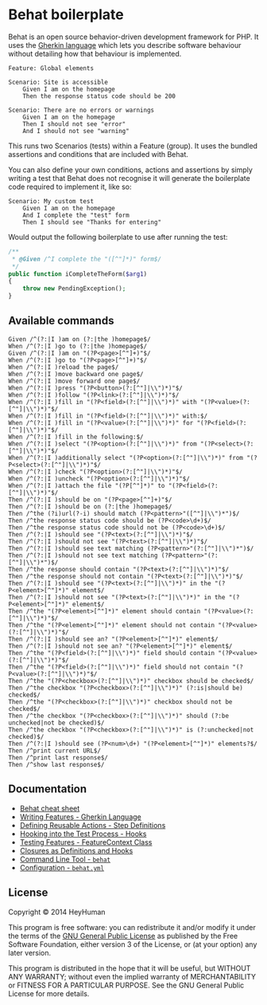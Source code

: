 # Behat boilerplate

Behat is an open source behavior-driven development framework for PHP. It uses the [Gherkin language](https://github.com/cucumber/cucumber/wiki/Gherkin) which lets you describe software behaviour without detailing how that behaviour is implemented.

```gherkin
Feature: Global elements

Scenario: Site is accessible
	Given I am on the homepage
	Then the response status code should be 200

Scenario: There are no errors or warnings
	Given I am on the homepage
	Then I should not see "error"
	And I should not see "warning"
```

This runs two Scenarios (tests) within a Feature (group). It uses the bundled assertions and conditions that are included with Behat.

You can also define your own conditions, actions and assertions by simply writing a test that Behat does not recognise it will generate the boilerplate code required to implement it, like so:

```gherkin
Scenario: My custom test
	Given I am on the homepage
	And I complete the "test" form
	Then I should see "Thanks for entering"
```

Would output the following boilerplate to use after running the test:

```php
/**
 * @Given /^I complete the "([^"]*)" form$/
 */
public function iCompleteTheForm($arg1)
{
    throw new PendingException();
}
```

## Available commands

```
Given /^(?:|I )am on (?:|the )homepage$/
When /^(?:|I )go to (?:|the )homepage$/
Given /^(?:|I )am on "(?P<page>[^"]+)"$/
When /^(?:|I )go to "(?P<page>[^"]+)"$/
When /^(?:|I )reload the page$/
When /^(?:|I )move backward one page$/
When /^(?:|I )move forward one page$/
When /^(?:|I )press "(?P<button>(?:[^"]|\\")*)"$/
When /^(?:|I )follow "(?P<link>(?:[^"]|\\")*)"$/
When /^(?:|I )fill in "(?P<field>(?:[^"]|\\")*)" with "(?P<value>(?:[^"]|\\")*)"$/
When /^(?:|I )fill in "(?P<field>(?:[^"]|\\")*)" with:$/
When /^(?:|I )fill in "(?P<value>(?:[^"]|\\")*)" for "(?P<field>(?:[^"]|\\")*)"$/
When /^(?:|I )fill in the following:$/
When /^(?:|I )select "(?P<option>(?:[^"]|\\")*)" from "(?P<select>(?:[^"]|\\")*)"$/
When /^(?:|I )additionally select "(?P<option>(?:[^"]|\\")*)" from "(?P<select>(?:[^"]|\\")*)"$/
When /^(?:|I )check "(?P<option>(?:[^"]|\\")*)"$/
When /^(?:|I )uncheck "(?P<option>(?:[^"]|\\")*)"$/
When /^(?:|I )attach the file "(?P[^"]*)" to "(?P<field>(?:[^"]|\\")*)"$/
Then /^(?:|I )should be on "(?P<page>[^"]+)"$/
Then /^(?:|I )should be on (?:|the )homepage$/
Then /^the (?i)url(?-i) should match (?P<pattern>"([^"]|\\")*")$/
Then /^the response status code should be (?P<code>\d+)$/
Then /^the response status code should not be (?P<code>\d+)$/
Then /^(?:|I )should see "(?P<text>(?:[^"]|\\")*)"$/
Then /^(?:|I )should not see "(?P<text>(?:[^"]|\\")*)"$/
Then /^(?:|I )should see text matching (?P<pattern>"(?:[^"]|\\")*")$/
Then /^(?:|I )should not see text matching (?P<pattern>"(?:[^"]|\\")*")$/
Then /^the response should contain "(?P<text>(?:[^"]|\\")*)"$/
Then /^the response should not contain "(?P<text>(?:[^"]|\\")*)"$/
Then /^(?:|I )should see "(?P<text>(?:[^"]|\\")*)" in the "(?P<element>[^"]*)" element$/
Then /^(?:|I )should not see "(?P<text>(?:[^"]|\\")*)" in the "(?P<element>[^"]*)" element$/
Then /^the "(?P<element>[^"]*)" element should contain "(?P<value>(?:[^"]|\\")*)"$/
Then /^the "(?P<element>[^"]*)" element should not contain "(?P<value>(?:[^"]|\\")*)"$/
Then /^(?:|I )should see an? "(?P<element>[^"]*)" element$/
Then /^(?:|I )should not see an? "(?P<element>[^"]*)" element$/
Then /^the "(?P<field>(?:[^"]|\\")*)" field should contain "(?P<value>(?:[^"]|\\")*)"$/
Then /^the "(?P<field>(?:[^"]|\\")*)" field should not contain "(?P<value>(?:[^"]|\\")*)"$/
Then /^the "(?P<checkbox>(?:[^"]|\\")*)" checkbox should be checked$/
Then /^the checkbox "(?P<checkbox>(?:[^"]|\\")*)" (?:is|should be) checked$/
Then /^the "(?P<checkbox>(?:[^"]|\\")*)" checkbox should not be checked$/
Then /^the checkbox "(?P<checkbox>(?:[^"]|\\")*)" should (?:be unchecked|not be checked)$/
Then /^the checkbox "(?P<checkbox>(?:[^"]|\\")*)" is (?:unchecked|not checked)$/
Then /^(?:|I )should see (?P<num>\d+) "(?P<element>[^"]*)" elements?$/
Then /^print current URL$/
Then /^print last response$/
Then /^show last response$/
```

## Documentation

- [Behat cheat sheet](http://blog.lepine.pro/images/2012-03-behat-cheat-sheet-en.pdf)
- [Writing Features - Gherkin Language](http://docs.behat.org/guides/1.gherkin.html)
- [Defining Reusable Actions - Step Definitions](http://docs.behat.org/guides/2.definitions.html)
- [Hooking into the Test Process - Hooks](http://docs.behat.org/guides/3.hooks.html)
- [Testing Features - FeatureContext Class](http://docs.behat.org/guides/4.context.html)
- [Closures as Definitions and Hooks](http://docs.behat.org/guides/5.closures.html)
- [Command Line Tool - `behat`](http://docs.behat.org/guides/6.cli.html)
- [Configuration - `behat.yml`](http://docs.behat.org/guides/7.config.html)

## License

Copyright © 2014 HeyHuman

This program is free software: you can redistribute it and/or modify it under the terms of the [GNU General Public License](license.md) as published by the Free Software Foundation, either version 3 of the License, or (at your option) any later version.

This program is distributed in the hope that it will be useful, but WITHOUT ANY WARRANTY; without even the implied warranty of MERCHANTABILITY or FITNESS FOR A PARTICULAR PURPOSE. See the GNU General Public License for more details.